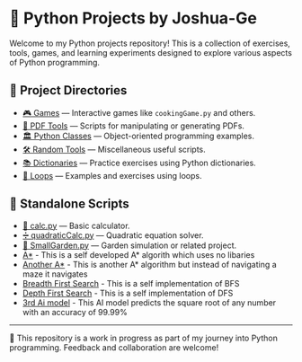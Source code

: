 # 🐍 Python Projects by Joshua-Ge

Welcome to my Python projects repository! This is a collection of exercises, tools, games, and learning experiments designed to explore various aspects of Python programming.

## 📁 Project Directories

- [🎮 Games](./Games) — Interactive games like `cookingGame.py` and others.
- [📄 PDF Tools](./PDF) — Scripts for manipulating or generating PDFs.
- [🏛️ Python Classes](./PythonClasses) — Object-oriented programming examples.
- [🛠️ Random Tools](./RandomTools) — Miscellaneous useful scripts.
- [📚 Dictionaries](./dictionaries) — Practice exercises using Python dictionaries.
- [🔁 Loops](./loops) — Examples and exercises using loops.

## 🧮 Standalone Scripts

- [🧮 calc.py](./calc.py) — Basic calculator.
- [➗ quadraticCalc.py](./quadraticCalc.py) — Quadratic equation solver.
- [🌱 SmallGarden.py](./SmallGarden.py) — Garden simulation or related project.
- [A*](./Astar.py) - This is a self developed A* algorith which uses no libaries
- [Another A*](./Astar_reimplication.py) - This is another A* algorithm but instead of navigating a maze it navigates
- [Breadth First Search](./BFS.py) - This is a self implementation of BFS
- [Depth First Search](./DFS.py) - This is a self implementation of DFS
- [3rd Ai model]([./Python%20square%20roots/SquarerootGuessing(99.99%).ipynb](https://github.com/Joshua-Ge/Python/blob/main/Python%20square%20roots/SquarerootGuessing(99.99%25).ipynb)) - This AI model predicts the square root of any number with an accuracy of 99.99%
---

📌 This repository is a work in progress as part of my journey into Python programming. Feedback and collaboration are welcome!
